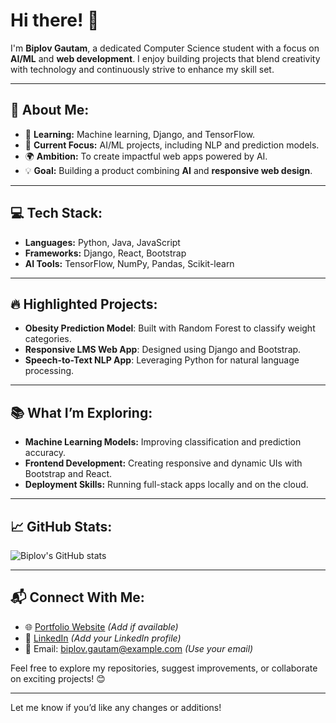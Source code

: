 
# Hi there! 👋  
I'm **Biplov Gautam**, a dedicated Computer Science student with a focus on **AI/ML** and **web development**. I enjoy building projects that blend creativity with technology and continuously strive to enhance my skill set.  

---

## 🌟 About Me:
- 🧠 **Learning:** Machine learning, Django, and TensorFlow.  
- 🤖 **Current Focus:** AI/ML projects, including NLP and prediction models.  
- 🌍 **Ambition:** To create impactful web apps powered by AI.  
- 💡 **Goal:** Building a product combining **AI** and **responsive web design**.  

---

## 💻 Tech Stack:
- **Languages:** Python, Java, JavaScript  
- **Frameworks:** Django, React, Bootstrap  
- **AI Tools:** TensorFlow, NumPy, Pandas, Scikit-learn  

---

## 🔥 Highlighted Projects:
- **Obesity Prediction Model**: Built with Random Forest to classify weight categories.  
- **Responsive LMS Web App**: Designed using Django and Bootstrap.  
- **Speech-to-Text NLP App**: Leveraging Python for natural language processing.  

---

## 📚 What I’m Exploring:
- **Machine Learning Models:** Improving classification and prediction accuracy.  
- **Frontend Development:** Creating responsive and dynamic UIs with Bootstrap and React.  
- **Deployment Skills:** Running full-stack apps locally and on the cloud.  

---

## 📈 GitHub Stats:
![Biplov's GitHub stats](https://github-readme-stats.vercel.app/api?username=biplovgautam&show_icons=true&theme=radical)  

---

## 📬 Connect With Me:
- 🌐 [Portfolio Website](#) *(Add if available)*  
- 💼 [LinkedIn](#) *(Add your LinkedIn profile)*  
- 📧 Email: biplov.gautam@example.com *(Use your email)*  

Feel free to explore my repositories, suggest improvements, or collaborate on exciting projects! 😊  

---

Let me know if you’d like any changes or additions!
<!--
**biplovgautam/biplovgautam** is a ✨ _special_ ✨ repository because its `README.md` (this file) appears on your GitHub profile.

Here are some ideas to get you started:

- 🔭 I’m currently working on ...
- 🌱 I’m currently learning ...
- 👯 I’m looking to collaborate on ...
- 🤔 I’m looking for help with ...
- 💬 Ask me about ...
- 📫 How to reach me: ...
- 😄 Pronouns: ...
- ⚡ Fun fact: ...
-->
